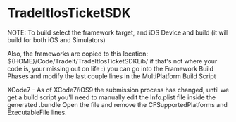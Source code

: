 # TradeItIosTicketSDK

NOTE: To build select the framework target, and iOS Device and build (it will build for both iOS and Simulators)

Also, the frameworks are copied to this location:  ${HOME}/Code/TradeIt/TradeItIosTicketSDKLib/  if that's not where your code is, your missing out on life :) you can go into the Framework Build Phases and modify the last couple lines in the MultiPlatform Build Script

XCode7 - As of XCode7/iOS9 the submission process has changed, until we get a build script you'll need to manually edit the Info.plist file inside the generated .bundle  Open the file and remove the CFSupportedPlatforms and ExecutableFile lines.